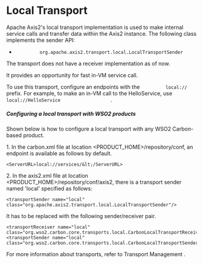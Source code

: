 # Local Transport

Apache Axis2's local transport implementation is used to make internal
service calls and transfer data within the Axis2 instance. The following
class implements the sender API:

-   `          org.apache.axis2.transport.local.LocalTransportSender         `

The transport does not have a receiver implementation as of now.

It provides an opportunity for fast in-VM service call.

To use this transport, configure an endpoints with the
`          local://         ` prefix. For example, to make an in-VM call
to the HelloService, use
`                     local://HelloService                   ` .

##### Configuring a local transport with WSO2 products

Shown below is how to configure a local transport with any WSO2
Carbon-based product.

1\. In the carbon.xml file at location \<PRODUCT\_HOME\>/repository/conf,
an endpoint is available as follows by default.

``` html/xml
<ServerURL>local://services/&lt;/ServerURL>
```

2\. In the axis2.xml file at location
\<PRODUCT\_HOME\>/repository/conf/axis2, there is a transport sender
named 'local' specified as follows:

``` html/xml
<transportSender name="local" class="org.apache.axis2.transport.local.LocalTransportSender"/>
```

It has to be replaced with the following sender/receiver pair.

``` html/xml
<transportReceiver name="local" class="org.wso2.carbon.core.transports.local.CarbonLocalTransportReceiver"/>
<transportSender name="local" class="org.wso2.carbon.core.transports.local.CarbonLocalTransportSender"/>
```

For more information about transports, refer to Transport Management .
